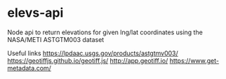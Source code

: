 # elevs-api
Node api to return elevations for given lng/lat coordinates using the NASA/METI ASTGTM003 dataset

Useful links
https://lpdaac.usgs.gov/products/astgtmv003/
https://geotiffjs.github.io/geotiff.js/
http://app.geotiff.io/
https://www.get-metadata.com/
